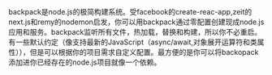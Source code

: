 backpack是node.js的极简构建系统。受facebook的create-reac-app,zeit的next.js和remy的nodemon启发，你可以用backpack通过零配置创建现成node.js应用和服务。backpack监听所有文件，热加载，替换和构建，所以你不必重启。有一些默认约定（像支持最新的JavaScript（async/await,对象展开运算符和类属性）），但是可以根据你的项目需求自定义配置。最方便的是你可以将backopack添加进你已经存在的node.js项目就像一个依赖。